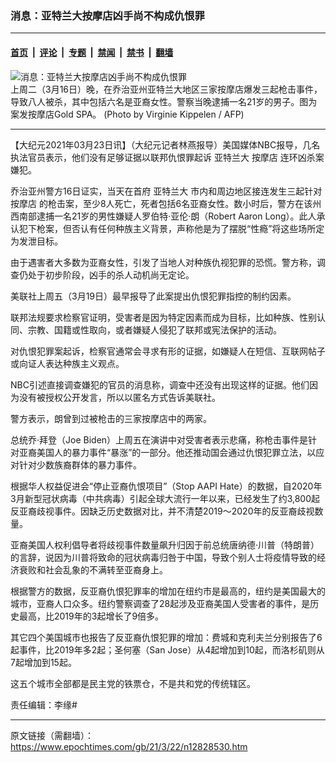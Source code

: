 ### 消息：亚特兰大按摩店凶手尚不构成仇恨罪

---

#### [首页](../../../..?n12828530) &nbsp;|&nbsp; [评论](../../../../../epoch-comment?n12828530) &nbsp;|&nbsp; [专题](../../../../../epoch-special?n12828530) &nbsp;|&nbsp; [禁闻](../../../../../epoch-news?n12828530) &nbsp;|&nbsp; [禁书](../../../../../books?n12828530) &nbsp;|&nbsp; [翻墙](https://github.com/gfw-breaker/nogfw/blob/master/README.md?n12828530)


<div><img alt="消息：亚特兰大按摩店凶手尚不构成仇恨罪" class="attachment-djy_600_400 size-djy_600_400 wp-post-image" src="https://i.epochtimes.com/assets/uploads/2021/03/000_9682A7-600x400.jpg"/>
<div class="caption">
 上周二（3月16日）晚，在乔治亚州亚特兰大地区三家按摩店爆发三起枪击事件，导致八人被杀，其中包括六名是亚裔女性。警察当晚逮捕一名21岁的男子。图为案发按摩店Gold SPA。 (Photo by Virginie Kippelen / AFP)
</div></div><hr/><div class="post_content" id="artbody" itemprop="articleBody">
 <!-- article content begin -->
 <p>
  【大纪元2021年03月23日讯】（大纪元记者林燕报导）美国媒体NBC报导，几名执法官员表示，他们没有足够证据以联邦仇恨罪起诉
  <ok href="https://www.epochtimes.com/gb/tag/%E4%BA%9A%E7%89%B9%E5%85%B0%E5%A4%A7.html">
   亚特兰大
  </ok>
  <ok href="https://www.epochtimes.com/gb/tag/%E6%8C%89%E6%91%A9%E5%BA%97.html">
   按摩店
  </ok>
  连环凶杀案嫌犯。
 </p>
 <p>
  乔治亚州警方16日证实，当天在首府
  <ok href="https://www.epochtimes.com/gb/tag/%E4%BA%9A%E7%89%B9%E5%85%B0%E5%A4%A7.html">
   亚特兰大
  </ok>
  市内和周边地区接连发生三起针对
  <ok href="https://www.epochtimes.com/gb/tag/%E6%8C%89%E6%91%A9%E5%BA%97.html">
   按摩店
  </ok>
  的枪击案，至少8人死亡，死者包括6名亚裔女性。数小时后，警方在该州西南部逮捕一名21岁的男性嫌疑人罗伯特·亚伦·朗（Robert Aaron Long）。此人承认犯下枪案，但否认有任何种族主义背景，声称他是为了摆脱“性瘾”将这些场所定为发泄目标。
 </p>
 <p>
  由于遇害者大多数为亚裔女性，引发了当地人对种族仇视犯罪的恐慌。警方称，调查仍处于初步阶段，凶手的杀人动机尚无定论。
 </p>
 <p>
  美联社上周五（3月19日）最早报导了此案提出仇恨犯罪指控的制约因素。
 </p>
 <p>
  联邦法规要求检察官证明，受害者是因为特定因素而成为目标，比如种族、性别认同、宗教、国籍或性取向，或者嫌疑人侵犯了联邦或宪法保护的活动。
 </p>
 <p>
  对仇恨犯罪案起诉，检察官通常会寻求有形的证据，如嫌疑人在短信、互联网帖子或向证人表达种族主义观点。
 </p>
 <p>
  NBC引述直接调查嫌犯的官员的消息称，调查中还没有出现这样的证据。他们因为没有被授权公开发言，所以以匿名方式告诉美联社。
 </p>
 <p>
  警方表示，朗曾到过被枪击的三家按摩店中的两家。
 </p>
 <p>
  总统乔·拜登（Joe Biden）上周五在演讲中对受害者表示悲痛，称枪击事件是针对亚裔美国人的暴力事件“暴涨”的一部分。他还推动国会通过仇恨犯罪立法，以应对针对少数族裔群体的暴力事件。
 </p>
 <p>
  根据华人权益促进会“停止亚裔仇恨项目”（Stop AAPI Hate）的数据，自2020年3月新型冠状病毒（中共病毒）引起全球大流行一年以来，已经发生了约3,800起反亚裔歧视事件。因缺乏历史数据对比，并不清楚2019～2020年的反亚裔歧视数量。
 </p>
 <p>
  亚裔美国人权利倡导者将歧视事件数量飙升归因于前总统唐纳德·川普（特朗普）的言辞，说因为川普将致命的冠状病毒归咎于中国，导致个别人士将疫情导致的经济衰败和社会乱象的不满转至亚裔身上。
 </p>
 <p>
  根据警方的数据，反亚裔仇恨犯罪率的增加在纽约市是最高的，纽约是美国最大的城市，亚裔人口众多。纽约警察调查了28起涉及亚裔美国人受害者的事件，是历史最高，比2019年的3起增长了9倍多。
 </p>
 <p>
  其它四个美国城市也报告了反亚裔仇恨犯罪的增加：费城和克利夫兰分别报告了6起事件，比2019年多2起；圣何塞（San Jose）从4起增加到10起，而洛杉矶则从7起增加到15起。
 </p>
 <p>
  这五个城市全部都是民主党的铁票仓，不是共和党的传统辖区。
 </p>
 <p>
  责任编辑：李缘#
 </p>
 <!-- article content end -->
 <div id="below_article_ad">
 </div>
</div>


---

原文链接（需翻墙）：https://www.epochtimes.com/gb/21/3/22/n12828530.htm